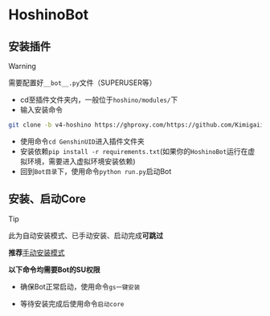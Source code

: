 # HoshinoBot

## 安装插件

> [!WARNING]
>
> 需要配置好`__bot__.py`文件（SUPERUSER等）
>
- cd至插件文件夹内，一般位于`hoshino/modules/`下
- 输入安装命令

```sh
git clone -b v4-hoshino https://ghproxy.com/https://github.com/KimigaiiWuyi/GenshinUID.git --depth=1 --single-branch
```

- 使用命令`cd GenshinUID`进入插件文件夹
- 安装依赖`pip install -r requirements.txt`(如果你的`HoshinoBot`运行在虚拟环境，需要进入虚拟环境安装依赖)
- 回到`Bot目录`下，使用命令`python run.py`启动Bot

## 安装、启动Core

> [!TIP]
>
> 此为自动安装模式、已手动安装、启动完成**可跳过**
>
> **推荐**[手动安装模式](InstallCore)
>
> **以下命令均需要Bot的SU权限**

- 确保Bot正常启动，使用命令`gs一键安装`

- 等待安装完成后使用命令`启动core`